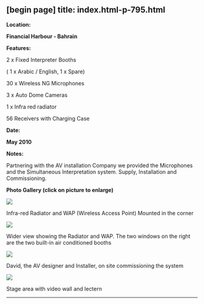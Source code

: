 [begin page]
 title: index.html-p-795.html
----------------------------------------------------------

**Location:**

**Financial Harbour - Bahrain**

**Features:**

2 x Fixed Interpreter Booths

( 1 x Arabic / English, 1 x Spare)

30 x Wireless NG Microphones

3 x Auto Dome Cameras

1 x Infra red radiator

56 Receivers with Charging Case

**Date:**

**May 2010**

**Notes:**

Partnering with the AV installation Company we provided the Microphones and the Simultaneous Interpretation system. Supply, Installation and Commissioning.

**Photo Gallery (click on picture to enlarge)**

[ ![ ](wp-content/uploads/2011/09/IISS_office10_ir_s.jpg)](wp-content/uploads/2011/09/IISS_office10_ir_l.jpg)

Infra-red Radiator and WAP (Wireless Access Point) Mounted in the corner

[ ![ ](wp-content/uploads/2011/09/IISS_office10_wap_s.jpg)](wp-content/uploads/2011/09/IISS_office10_wap_l.jpg)

Wider view showing the Radiator and WAP. The two windows on the right are the two built-in air conditioned booths

[ ![ ](wp-content/uploads/2011/09/IISS_office10_david_s.jpg)](wp-content/uploads/2011/09/IISS_office10_david_l.jpg)

David, the AV designer and Installer, on site commissioning the system

[ ![ ](wp-content/uploads/2011/09/IISS_office10_stage_s.jpg)](wp-content/uploads/2011/09/IISS_office10_stage_l.jpg)

Stage area with video wall and lectern




----------------------------------------------------------
